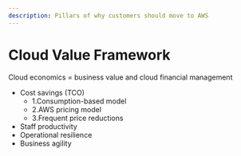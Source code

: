 ```yaml
---
description: Pillars of why customers should move to AWS
---
```


# Cloud Value Framework

Cloud economics = business value and cloud financial management

* Cost savings \(TCO\)
  * 1.Consumption-based model
  * 2.AWS pricing model
  * 3.Frequent price reductions
* Staff productivity
* Operational resilience 
* Business agility

